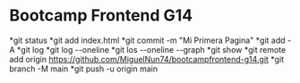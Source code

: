 # Bootcamp Frontend G14
*git status 
*git add index.html
*git commit -m "Mi Primera Pagina"
*git add -A
*git log
*git log --oneline
*git los --oneline --graph
*git show <hash>
*git remote add origin https://github.com/MiguelNun74/bootcampfrontend-g14.git
*git branch -M main
*git push -u origin main